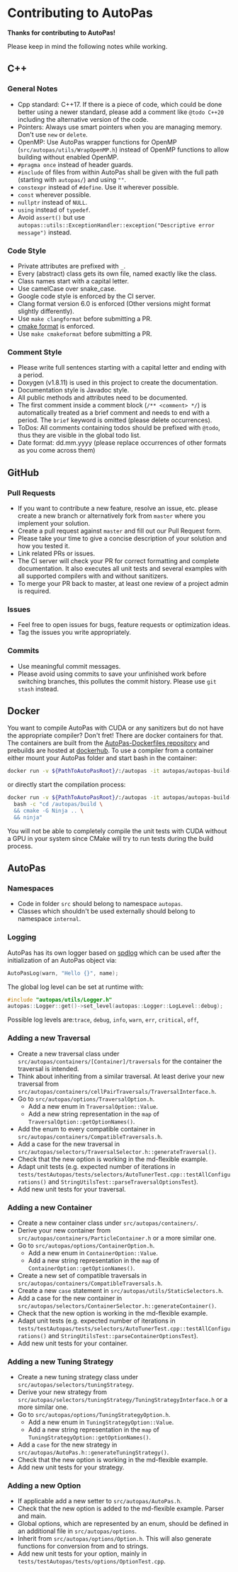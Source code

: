 # Contributing to AutoPas

**Thanks for contributing to AutoPas!** 

Please keep in mind the following notes while working.

## C++
### General Notes
* Cpp standard: C++17. If there is a piece of code, which could be done better using a newer standard, please add a comment like `@todo C++20` including the alternative version of the code.
* Pointers: Always use smart pointers when you are managing memory. Don't use `new` or `delete`.
* OpenMP: Use AutoPas wrapper functions for OpenMP (`src/autopas/utils/WrapOpenMP.h`) instead of OpenMP functions to allow building without enabled OpenMP.
* `#pragma once` instead of header guards.
* `#include` of files from within AutoPas shall be given with the full path (starting with `autopas/`) and using `""`. 
* `constexpr` instead of `#define`. Use it wherever possible.
* `const` wherever possible. 
* `nullptr` instead of `NULL`.
* `using` instead of `typedef`.
* Avoid `assert()` but use `autopas::utils::ExceptionHandler::exception("Descriptive error message")` instead.

### Code Style
* Private attributes are prefixed with `_`.
* Every (abstract) class gets its own file, named exactly like the class.
* Class names start with a capital letter.
* Use camelCase over snake_case.
* Google code style is enforced by the CI server.
* Clang format version 6.0 is enforced (Other versions might format slightly differently).
* Use `make clangformat` before submitting a PR.
* [cmake format](https://github.com/cheshirekow/cmake_format/tree/master/cmake_format) is enforced.
* Use `make cmakeformat` before submitting a PR.

### Comment Style
* Please write full sentences starting with a capital letter and ending with a period.
* Doxygen (v1.8.11) is used in this project to create the documentation.
* Documentation style is Javadoc style.
* All public methods and attributes need to be documented.
* The first comment inside a comment block (`/** <comment> */`) is automatically treated as a brief comment and needs to end with a period. The `brief` keyword is omitted (please delete occurrences).
* ToDos: All comments containing todos should be prefixed with `@todo`, thus they are visible in the global todo list.
* Date format: dd.mm.yyyy (please replace occurrences of other formats as you come across them)

## GitHub
### Pull Requests
* If you want to contribute a new feature, resolve an issue, etc. please create a new branch or alternatively fork from `master` where you implement your solution.
* Create a pull request against `master` and fill out our Pull Request form.
* Please take your time to give a concise description of your solution and how you tested it.
* Link related PRs or issues.
* The CI server will check your PR for correct formatting and complete documentation. It also executes all unit tests and several examples with all supported compilers with and without sanitizers.
* To merge your PR back to master, at least one review of a project admin is required.

### Issues
* Feel free to open issues for bugs, feature requests or optimization ideas.
* Tag the issues you write appropriately.

### Commits
* Use meaningful commit messages.
* Please avoid using commits to save your unfinished work before switching branches, this pollutes the commit history. Please use `git stash` instead.

## Docker
You want to compile AutoPas with CUDA or any sanitizers but do not have the appropriate compiler? Don't fret! There are docker containers for that. The containers are built from the [AutoPas-Dockerfiles repository](https://github.com/AutoPas/AutoPas-Dockerfiles) and prebuilds are hosted at [dockerhub](https://hub.docker.com/search?q=autopas%2F&type=image). To use a compiler from a container either mount your AutoPas folder and start bash in the container:
```bash
docker run -v ${PathToAutoPasRoot}/:/autopas -it autopas/autopas-build-cuda bash
```
or directly start the compilation process:
```bash
docker run -v ${PathToAutoPasRoot}/:/autopas -it autopas/autopas-build-cuda \
  bash -c "cd /autopas/build \
  && cmake -G Ninja .. \
  && ninja"
```
You will not be able to completely compile the unit tests with CUDA without a GPU in your system since CMake will try to run tests during the build process.

## AutoPas
### Namespaces
* Code in folder `src` should belong to namespace `autopas`.
* Classes which shouldn't be used externally should belong to namespace `internal`.

### Logging
AutoPas has its own logger based on [spdlog](https://github.com/gabime/spdlog) which can be used after the initialization of an AutoPas object via:
```C++
AutoPasLog(warn, "Hello {}", name);
```
The global log level can be set at runtime with:
```C++
#include "autopas/utils/Logger.h"
autopas::Logger::get()->set_level(autopas::Logger::LogLevel::debug);
```
Possible log levels are:`trace`, `debug`, `info`, `warn`, `err`, `critical`, `off`,

### Adding a new Traversal
* Create a new traversal class under `src/autopas/containers/[Container]/traversals` for the container the traversal is intended.
* Think about inheriting from a similar traversal. At least derive your new traversal from `src/autopas/containers/cellPairTraversals/TraversalInterface.h`.
* Go to `src/autopas/options/TraversalOption.h`.
  * Add a new enum in `TraversalOption::Value`.
  * Add a new string representation in the `map` of `TraversalOption::getOptionNames()`.
* Add the enum to every compatible container in `src/autopas/containers/CompatibleTraversals.h`.
* Add a case for the new traversal in `src/autopas/selectors/TraversalSelector.h::generateTraversal()`.
* Check that the new option is working in the md-flexible example.
* Adapt unit tests (e.g. expected number of iterations in `tests/testAutopas/tests/selectors/AutoTunerTest.cpp::testAllConfigurations()` and `StringUtilsTest::parseTraversalOptionsTest`).
* Add new unit tests for your traversal.

### Adding a new Container
* Create a new container class under `src/autopas/containers/`.
* Derive your new container from `src/autopas/containers/ParticleContainer.h` or a more similar one.
* Go to `src/autopas/options/ContainerOption.h`.
  * Add a new enum in `ContainerOption::Value`.
  * Add a new string representation in the `map` of `ContainerOption::getOptionNames()`.
* Create a new set of compatible traversals in `src/autopas/containers/CompatibleTraversals.h`.
* Create a new `case` statement in `src/autopas/utils/StaticSelectors.h`.
* Add a case for the new container in `src/autopas/selectors/ContainerSelector.h::generateContainer()`.
* Check that the new option is working in the md-flexible example.
* Adapt unit tests (e.g. expected number of iterations in `tests/testAutopas/tests/selectors/AutoTunerTest.cpp::testAllConfigurations()` and `StringUtilsTest::parseContainerOptionsTest`).
* Add new unit tests for your container.

### Adding a new Tuning Strategy
* Create a new tuning strategy class under `src/autopas/selectors/tuningStrategy`.
* Derive your new strategy from `src/autopas/selectors/tuningStrategy/TuningStrategyInterface.h` or a more similar one.
* Go to `src/autopas/options/TuningStrategyOption.h`.
  * Add a new enum in `TuningStrategyOption::Value`.
  * Add a new string representation in the `map` of `TuningStrategyOption::getOptionNames()`.
* Add a `case` for the new strategy in `src/autopas/AutoPas.h::generateTuningStrategy()`.
* Check that the new option is working in the md-flexible example.
* Add new unit tests for your strategy.

### Adding a new Option
* If applicable add a new setter to `src/autopas/AutoPas.h`.
* Check that the new option is added to the md-flexible example. Parser and main.
* Global options, which are represented by an enum, should be defined in an additional file in `src/autopas/options`.
* Inherit from `src/autopas/options/Option.h`. This will also generate functions for conversion from and to strings.
* Add new unit tests for your option, mainly in `tests/testAutopas/tests/options/OptionTest.cpp`.
